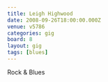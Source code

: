```yaml
---
title: Leigh Highwood
date: 2008-09-26T18:00:00.000Z
venue: v5786
categories: gig
board: 8
layout: gig
tags: [blues]
---
```

Rock & Blues